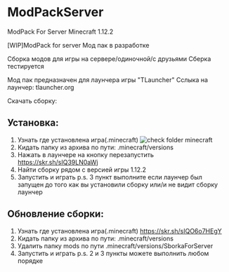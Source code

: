 # ModPackServer
ModPack For Server Minecraft 1.12.2

[WIP]ModPack for server
Мод пак в разработке

Сборка модов для игры на сервере/одиночной/с друзьями Сберка тестируется

Мод пак предназначен для лаунчера игры "TLauncher" Сслыка на лаунчер: tlauncher.org

Скачать сборку: 

Установка:
---
1. Узнать где установлена игра(.minecraft) ![check folder minecraft](https://skr.sh/sIQO6o7HEgY)
2. Кидать папку из архива по пути: .minecraft/versions
3. Нажать в лаунчере на кнопку перезапустить https://skr.sh/sIQ39LN0aWj
4. Найти сборку рядом с версией игры 1.12.2
5. Запустить и играть p.s. 3 пункт выполните если лаунчер был запущен до того как вы установили сборку или/и не видит сборку лаунчер

Обновление сборки:
---
1. Узнать где установлена игра(.minecraft) https://skr.sh/sIQO6o7HEgY
2. Кидать папку из архива по пути: .minecraft/versions
3. Удалить папку mods по пути .minecraft/versions/SborkaForServer
4. Запустить и играть p.s. 2 и 3 пункты можете выполнить любом порядке
